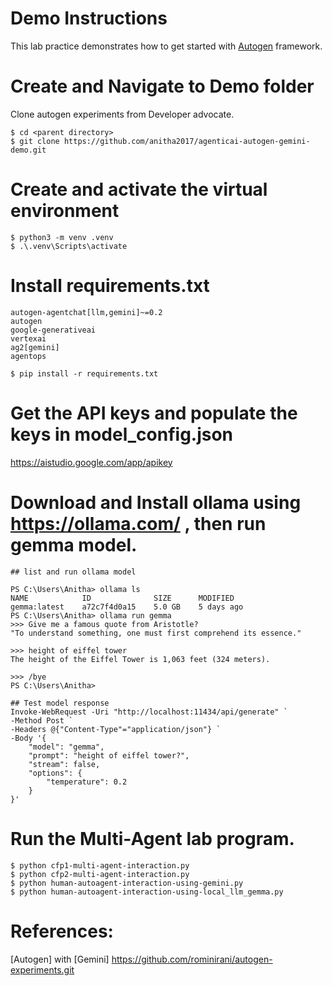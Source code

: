 # Demo Instructions
This lab practice demonstrates how to get started with [Autogen](https://github.com/microsoft/autogen) framework. 

# Create and Navigate to Demo folder
Clone autogen experiments from Developer advocate.

	$ cd <parent directory>
	$ git clone https://github.com/anitha2017/agenticai-autogen-gemini-demo.git

# Create and activate the virtual environment
	$ python3 -m venv .venv
	$ .\.venv\Scripts\activate

# Install requirements.txt
	autogen-agentchat[llm,gemini]~=0.2
	autogen
	google-generativeai 
	vertexai
	ag2[gemini]
	agentops

	$ pip install -r requirements.txt
	
# Get the API keys and populate the keys in model_config.json
https://aistudio.google.com/app/apikey

# Download and Install ollama using https://ollama.com/ , then run gemma model.

	## list and run ollama model
	
	PS C:\Users\Anitha> ollama ls
	NAME            ID              SIZE      MODIFIED
	gemma:latest    a72c7f4d0a15    5.0 GB    5 days ago
	PS C:\Users\Anitha> ollama run gemma
	>>> Give me a famous quote from Aristotle?
	"To understand something, one must first comprehend its essence."

	>>> height of eiffel tower
	The height of the Eiffel Tower is 1,063 feet (324 meters).

	>>> /bye
	PS C:\Users\Anitha>

	## Test model response
	Invoke-WebRequest -Uri "http://localhost:11434/api/generate" `
    -Method Post `
    -Headers @{"Content-Type"="application/json"} `
    -Body '{
        "model": "gemma",
        "prompt": "height of eiffel tower?",
        "stream": false,
        "options": {
            "temperature": 0.2
        }
    }'
	
# Run the Multi-Agent lab program.
	
	$ python cfp1-multi-agent-interaction.py
	$ python cfp2-multi-agent-interaction.py
	$ python human-autoagent-interaction-using-gemini.py
	$ python human-autoagent-interaction-using-local_llm_gemma.py

# References:

[Autogen] with [Gemini] 
https://github.com/rominirani/autogen-experiments.git
